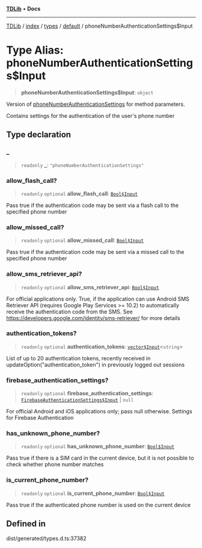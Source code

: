 [**TDLib**](../../../../../../README.md) • **Docs**

***

[TDLib](../../../../../../modules.md) / [index](../../../../../README.md) / [types](../../../README.md) / [default](../README.md) / phoneNumberAuthenticationSettings$Input

# Type Alias: phoneNumberAuthenticationSettings$Input

> **phoneNumberAuthenticationSettings$Input**: `object`

Version of [phoneNumberAuthenticationSettings](phoneNumberAuthenticationSettings.md) for method parameters.

Contains settings for the authentication of the user's phone number

## Type declaration

### \_

> `readonly` **\_**: `"phoneNumberAuthenticationSettings"`

### allow\_flash\_call?

> `readonly` `optional` **allow\_flash\_call**: [`Bool$Input`](Bool$Input.md)

Pass true if the authentication code may be sent via a flash call to the specified phone number

### allow\_missed\_call?

> `readonly` `optional` **allow\_missed\_call**: [`Bool$Input`](Bool$Input.md)

Pass true if the authentication code may be sent via a missed call to the specified phone number

### allow\_sms\_retriever\_api?

> `readonly` `optional` **allow\_sms\_retriever\_api**: [`Bool$Input`](Bool$Input.md)

For official applications only. True, if the application can use Android SMS Retriever API (requires Google Play Services >= 10.2) to automatically receive the authentication code from the SMS. See https://developers.google.com/identity/sms-retriever/ for more details

### authentication\_tokens?

> `readonly` `optional` **authentication\_tokens**: [`vector$Input`](vector$Input.md)\<`string`\>

List of up to 20 authentication tokens, recently received in updateOption("authentication_token") in previously logged out sessions

### firebase\_authentication\_settings?

> `readonly` `optional` **firebase\_authentication\_settings**: [`FirebaseAuthenticationSettings$Input`](FirebaseAuthenticationSettings$Input.md) \| `null`

For official Android and iOS applications only; pass null otherwise. Settings for Firebase Authentication

### has\_unknown\_phone\_number?

> `readonly` `optional` **has\_unknown\_phone\_number**: [`Bool$Input`](Bool$Input.md)

Pass true if there is a SIM card in the current device, but it is not possible to check whether phone number matches

### is\_current\_phone\_number?

> `readonly` `optional` **is\_current\_phone\_number**: [`Bool$Input`](Bool$Input.md)

Pass true if the authenticated phone number is used on the current device

## Defined in

dist/generated/types.d.ts:37382
